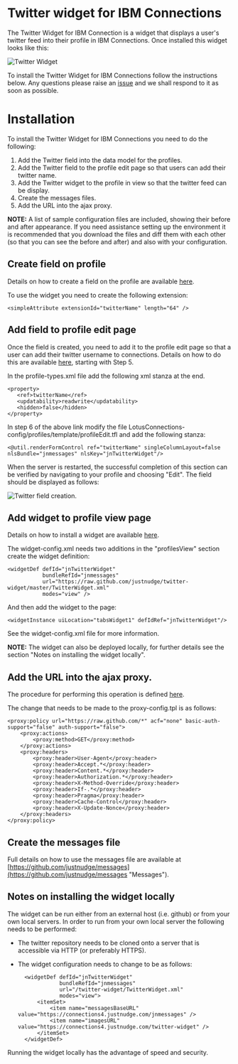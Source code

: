 Twitter widget for IBM Connections
========
The Twitter Widget for IBM Connection is a widget that displays a user's twitter feed into their profile in IBM Connections.  Once installed this widget looks like this:

![Twitter Widget](https://raw.github.com/justnudge/twitter-widget/master/documentation/example.png)

To install the Twitter Widget for IBM Connections follow the instructions below.  Any questions please raise an [issue](https://github.com/justnudge/twitter-widget/issues) and we shall respond to it as soon as possible.

Installation
===
To install the Twitter Widget for IBM Connections you need to do the following:

1. Add the Twitter field into the data model for the profiles.
2. Add the Twitter field to the profile edit page so that users can add their twitter name.
3. Add the Twitter widget to the profile in view so that the twitter feed can be display.
4. Create the messages files.
5. Add the URL into the ajax proxy.

**NOTE:** A list of sample configuration files are included, showing their before and after appearance.  If you need assistance setting up the environment it is recommended that you download the files and diff them with each other (so that you can see the before and after) and also with your configuration.

Create field on profile
--------
Details on how to create a field on the profile are available [here](http://www-10.lotus.com/ldd/lcwiki.nsf/xpDocViewer.xsp?lookupName=IBM+Connections+4.0+documentation#action=openDocument&res_title=Extension_properties_in_the_data_model_ic40&content=pdcontent "Extension properties in the data model").

To use the widget you need to create the following extension:

    <simpleAttribute extensionId="twitterName" length="64" />

Add field to profile edit page
--------
Once the field is created, you need to add it to the profile edit page so that a user can add their twitter username to connections.  Details on how to do this are available [here](http://www-10.lotus.com/ldd/lcwiki.nsf/xpDocViewer.xsp?lookupName=IBM+Connections+4.0+documentation#action=openDocument&res_title=Creating_a_simple_profile_data_model_and_template_customization_ic40&content=pdcontent "Creating a simple profile data model and template customization"), starting with Step 5.

In the profile-types.xml file add the following xml stanza at the end.

    <property>
	   <ref>twitterName</ref>
	   <updatability>readwrite</updatability>
	   <hidden>false</hidden>
	</property>

In step 6 of the above link modify the file LotusConnections-config/profiles/template/profileEdit.tfl and add the following stanza:

    <@util.renderFormControl ref="twitterName" singleColumnLayout=false nlsBundle="jnmessages" nlsKey="jnTwitterWidget"/>

When the server is restarted, the successful completion of this section can be verified by navigating to your profile and choosing "Edit".  The field should be displayed as follows:

![Twitter field creation.](https://raw.github.com/justnudge/twitter-widget/master/documentation/field-creation.png)

Add widget to profile view page
--------
Details on how to install a widget are available [here](http://www-10.lotus.com/ldd/lcwiki.nsf/xpDocViewer.xsp?lookupName=IBM+Connections+4.0+documentation#action=openDocument&res_title=Enabling_custom_widgets_for_Profiles_ic40&content=pdcontent "Widget Installation").

The widget-config.xml needs two additions in the "profilesView" section create the widget definition:

    <widgetDef defId="jnTwitterWidget" 
			   bundleRefId="jnmessages"
			   url="https://raw.github.com/justnudge/twitter-widget/master/TwitterWidget.xml" 
			   modes="view" />

And then add the widget to the page:

    <widgetInstance uiLocation="tabsWidget1" defIdRef="jnTwitterWidget"/>

See the widget-config.xml file for more information.

**NOTE:** The widget can also be deployed locally, for further details see the section "Notes on installing the widget locally".

Add the URL into the ajax proxy.
--
The procedure for performing this operation is defined [here](http://www-10.lotus.com/ldd/lcwiki.nsf/xpDocViewer.xsp?lookupName=IBM+Connections+4.0+documentation#action=openDocument&res_title=Configuring_the_AJAX_proxy_ic40&content=pdcontent "Ajax Proxy").

The change that needs to be made to the proxy-config.tpl is as follows:

    <proxy:policy url="https://raw.github.com/*" acf="none" basic-auth-support="false" auth-support="false">
		<proxy:actions>
            <proxy:method>GET</proxy:method>
        </proxy:actions>
        <proxy:headers>
            <proxy:header>User-Agent</proxy:header>
            <proxy:header>Accept.*</proxy:header>
            <proxy:header>Content.*</proxy:header>
            <proxy:header>Authorization.*</proxy:header>
            <proxy:header>X-Method-Override</proxy:header>
            <proxy:header>If-.*</proxy:header>
            <proxy:header>Pragma</proxy:header>
            <proxy:header>Cache-Control</proxy:header>
            <proxy:header>X-Update-Nonce</proxy:header>
        </proxy:headers>
	</proxy:policy>


Create the messages file
--------
Full details on how to use the messages file are available at [https://github.com/justnudge/messages](https://github.com/justnudge/messages "Messages").

Notes on installing the widget locally
--------
The widget can be run either from an external host (i.e. github) or from your own local servers.  In order to run from your own local server the following needs to be performed:

- The twitter repository needs to be cloned onto a server that is accessible via HTTP (or preferably HTTPS).
- The widget configuration needs to change to be as follows:

        <widgetDef defId="jnTwitterWidget" 
	               bundleRefId="jnmessages"
	               url="/twitter-widget/TwitterWidget.xml" 
			       modes="view">
			<itemSet>
				<item name="messagesBaseURL" value="https://connections4.justnudge.com/jnmessages" />
				<item name="imagesURL" value="https://connections4.justnudge.com/twitter-widget" />
            </itemSet>
        </widgetDef>

Running the widget locally has the advantage of speed and security.